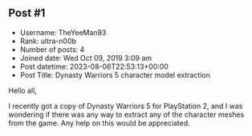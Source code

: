 ## Post #1
- Username: TheYeeMan93
- Rank: ultra-n00b
- Number of posts: 4
- Joined date: Wed Oct 09, 2019 3:09 am
- Post datetime: 2023-08-06T22:53:13+00:00
- Post Title: Dynasty Warriors 5 character model extraction

Hello all,

I recently got a copy of Dynasty Warriors 5 for PlayStation 2, and I was wondering if there was any way to extract any of the character meshes from the game. Any help on this would be appreciated.
